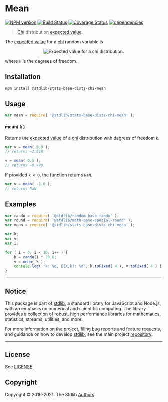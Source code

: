 <!--

@license Apache-2.0

Copyright (c) 2018 The Stdlib Authors.

Licensed under the Apache License, Version 2.0 (the "License");
you may not use this file except in compliance with the License.
You may obtain a copy of the License at

   http://www.apache.org/licenses/LICENSE-2.0

Unless required by applicable law or agreed to in writing, software
distributed under the License is distributed on an "AS IS" BASIS,
WITHOUT WARRANTIES OR CONDITIONS OF ANY KIND, either express or implied.
See the License for the specific language governing permissions and
limitations under the License.

-->

# Mean

[![NPM version][npm-image]][npm-url] [![Build Status][test-image]][test-url] [![Coverage Status][coverage-image]][coverage-url] [![dependencies][dependencies-image]][dependencies-url]

> [Chi][chi-distribution] distribution [expected value][expected-value].

<!-- Section to include introductory text. Make sure to keep an empty line after the intro `section` element and another before the `/section` close. -->

<section class="intro">

The [expected value][expected-value] for a [chi][chi-distribution] random variable is

<!-- <equation class="equation" label="eq:chi_expectation" align="center" raw="\mathbb{E}\left[ X \right] = \sqrt{2}\,\frac{\Gamma((k+1)/2)}{\Gamma(k/2)}" alt="Expected value for a chi distribution."> -->

<div class="equation" align="center" data-raw-text="\mathbb{E}\left[ X \right] = \sqrt{2}\,\frac{\Gamma((k+1)/2)}{\Gamma(k/2)}" data-equation="eq:chi_expectation">
    <img src="https://cdn.rawgit.com/stdlib-js/stdlib/7e0a95722efd9c771b129597380c63dc6715508b/lib/node_modules/@stdlib/stats/base/dists/chi/mean/docs/img/equation_chi_expectation.svg" alt="Expected value for a chi distribution.">
    <br>
</div>

<!-- </equation> -->

where `k` is the degrees of freedom.

</section>

<!-- /.intro -->

<!-- Package usage documentation. -->

<section class="installation">

## Installation

```bash
npm install @stdlib/stats-base-dists-chi-mean
```

</section>

<section class="usage">

## Usage

```javascript
var mean = require( '@stdlib/stats-base-dists-chi-mean' );
```

#### mean( k )

Returns the [expected value][expected-value] of a [chi][chi-distribution] distribution with degrees of freedom `k`.

```javascript
var v = mean( 9.0 );
// returns ~2.918

v = mean( 0.5 );
// returns ~0.478
```

If provided `k < 0`, the function returns `NaN`.

```javascript
var v = mean( -1.0 );
// returns NaN
```

</section>

<!-- /.usage -->

<!-- Package usage notes. Make sure to keep an empty line after the `section` element and another before the `/section` close. -->

<section class="notes">

</section>

<!-- /.notes -->

<!-- Package usage examples. -->

<section class="examples">

## Examples

<!-- eslint no-undef: "error" -->

```javascript
var randu = require( '@stdlib/random-base-randu' );
var round = require( '@stdlib/math-base-special-round' );
var mean = require( '@stdlib/stats-base-dists-chi-mean' );

var k;
var v;
var i;

for ( i = 0; i < 10; i++ ) {
    k = randu() * 20.0;
    v = mean( k );
    console.log( 'k: %d, E(X,k): %d', k.toFixed( 4 ), v.toFixed( 4 ) );
}
```

</section>

<!-- /.examples -->

<!-- Section to include cited references. If references are included, add a horizontal rule *before* the section. Make sure to keep an empty line after the `section` element and another before the `/section` close. -->

<section class="references">

</section>

<!-- /.references -->

<!-- Section for all links. Make sure to keep an empty line after the `section` element and another before the `/section` close. -->


<section class="main-repo" >

* * *

## Notice

This package is part of [stdlib][stdlib], a standard library for JavaScript and Node.js, with an emphasis on numerical and scientific computing. The library provides a collection of robust, high performance libraries for mathematics, statistics, streams, utilities, and more.

For more information on the project, filing bug reports and feature requests, and guidance on how to develop [stdlib][stdlib], see the main project [repository][stdlib].

---

## License

See [LICENSE][stdlib-license].


## Copyright

Copyright &copy; 2016-2021. The Stdlib [Authors][stdlib-authors].

</section>

<!-- /.stdlib -->

<!-- Section for all links. Make sure to keep an empty line after the `section` element and another before the `/section` close. -->

<section class="links">

[npm-image]: http://img.shields.io/npm/v/@stdlib/stats-base-dists-chi-mean.svg
[npm-url]: https://npmjs.org/package/@stdlib/stats-base-dists-chi-mean

[test-image]: https://github.com/stdlib-js/stats-base-dists-chi-mean/actions/workflows/test.yml/badge.svg
[test-url]: https://github.com/stdlib-js/stats-base-dists-chi-mean/actions/workflows/test.yml

[coverage-image]: https://img.shields.io/codecov/c/github/stdlib-js/stats-base-dists-chi-mean/main.svg
[coverage-url]: https://codecov.io/github/stdlib-js/stats-base-dists-chi-mean?branch=main

[dependencies-image]: https://img.shields.io/david/stdlib-js/stats-base-dists-chi-mean
[dependencies-url]: https://david-dm.org/stdlib-js/stats-base-dists-chi-mean/main

[stdlib]: https://github.com/stdlib-js/stdlib

[stdlib-authors]: https://github.com/stdlib-js/stdlib/graphs/contributors

[stdlib-license]: https://raw.githubusercontent.com/stdlib-js/stats-base-dists-chi-mean/main/LICENSE

[chi-distribution]: https://en.wikipedia.org/wiki/Chi_distribution

[expected-value]: https://en.wikipedia.org/wiki/Expected_value

</section>

<!-- /.links -->
